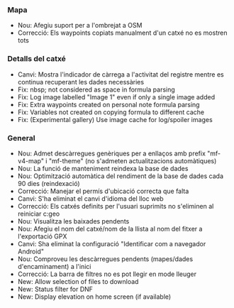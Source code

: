 
### Mapa
- Nou: Afegiu suport per a l'ombrejat a OSM
- Correcció: Els waypoints copiats manualment d'un catxé no es mostren tots

### Detalls del catxé
- Canvi: Mostra l'indicador de càrrega a l'activitat del registre mentre es continua recuperant les dades necessàries
- Fix: nbsp; not considered as space in formula parsing
- Fix: Log image labelled "Image 1" even if only a single image added
- Fix: Extra waypoints created on personal note formula parsing
- Fix: Variables not created on copying formula to different cache
- Fix: (Experimental gallery) Use image cache for log/spoiler images

### General
- Nou: Admet descàrregues genèriques per a enllaços amb prefix "mf-v4-map" i "mf-theme" (no s'admeten actualitzacions automàtiques)
- Nou: La funció de manteniment reindexa la base de dades
- Nou: Optimització automàtica del rendiment de la base de dades cada 90 dies (reindexació)
- Correcció: Manejar el permís d'ubicació correcta que falta
- Canvi: S'ha eliminat el canvi d'idioma del lloc web
- Correcció: Els catxés definits per l'usuari suprimits no s'eliminen al reiniciar c:geo
- Nou: Visualitza les baixades pendents
- Nou: Afegiu el nom del catxé/nom de la llista al nom del fitxer a l'exportació GPX
- Canvi: Sha eliminat la configuració "Identificar com a navegador Android"
- Nou: Comproveu les descàrregues pendents (mapes/dades d'encaminament) a l'inici
- Correcció: La barra de filtres no es pot llegir en mode lleuger
- New: Allow selection of files to download
- New: Status filter for DNF
- New: Display elevation on home screen (if available)
